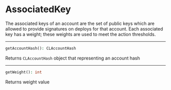 # AssociatedKey
The associated keys of an account are the set of public keys which are allowed to provide signatures on deploys for that account. Each associated key has a weight; these weights are used to meet the action thresholds. 

---
```php
getAccountHash(): CLAccountHash
```
Returns `CLAccountHash` object that representing an account hash

---
```php
getWeight(): int
```
Returns weight value
